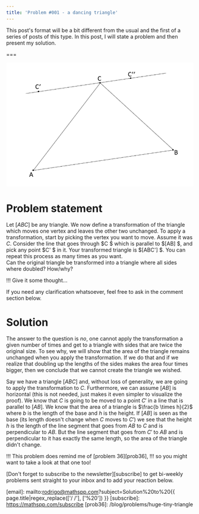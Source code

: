 ```yaml
---
title: 'Problem #001 - a dancing triangle'
---
```


This post's format will be a bit different from the usual and the first of a series of posts of this type. In this post, I will state a problem and then present my solution.

===

![A scheme of what is explained below](dancing_triangle_scheme.png)


# Problem statement

Let $[ABC]$ be any triangle. We now define a transformation of the triangle which moves one vertex and leaves the other two unchanged. To apply a transformation, start by picking the vertex you want to move. Assume it was $C$. Consider the line that goes through $C $ which is parallel to $[AB] $, and pick any point $C' $ in it. Your transformed triangle is $[ABC'] $. You can repeat this process as many times as you want.<br />
Can the original triangle be transformed into a triangle where all sides where doubled? How/why?

!!! Give it some thought...

If you need any clarification whatsoever, feel free to ask in the comment section below.


# Solution

The answer to the question is _no_, one cannot apply the transformation a given number of times and get to a triangle with sides that are twice the original size. To see why, we will show that the area of the triangle remains unchanged when you apply the transformation. If we do that and if we realize that doubling up the lengths of the sides makes the area four times bigger, then we conclude that we cannot create the triangle we wished.

Say we have a triangle $[ABC]$ and, without loss of generality, we are going to apply the transformation to $C$. Furthermore, we can assume $[AB]$ is horizontal (this is not needed, just makes it even simpler to visualize the proof). We know that $C$ is going to be moved to a point $C'$ in a line that is parallel to $[AB]$. We know that the area of a triangle is $\frac{b \times h}{2}$ where $b$ is the length of the base and $h$ is the height. If $[AB]$ is seen as the base (its length doesn't change when $C$ moves to $C'$) we see that the height $h$ is the length of the line segment that goes from $AB$ to $C$ and is perpendicular to $AB$. But the line segment that goes from $C'$ to $AB$ and is perpendicular to it has exactly the same length, so the area of the triangle didn't change.

!!! This problem does remind me of [problem 36][prob36],
!!! so you might want to take a look at that one too!


[Don't forget to subscribe to the newsletter][subscribe] to get bi-weekly
problems sent straight to your inbox and to add your reaction below.

[email]: mailto:rodrigo@mathspp.com?subject=Solution%20to%20{{ page.title|regex_replace(['/ /'], ['%20']) }}
[subscribe]: https://mathspp.com/subscribe
[prob36]: /blog/problems/huge-tiny-triangle
